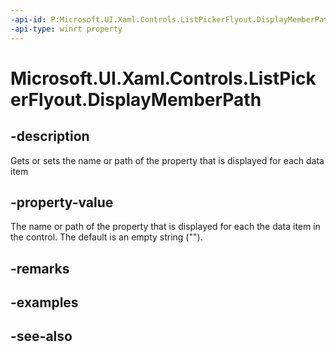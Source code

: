 ```yaml
---
-api-id: P:Microsoft.UI.Xaml.Controls.ListPickerFlyout.DisplayMemberPath
-api-type: winrt property
---
```


<!-- Property syntax
public string DisplayMemberPath { get;  set; }
-->

# Microsoft.UI.Xaml.Controls.ListPickerFlyout.DisplayMemberPath

## -description
Gets or sets the name or path of the property that is displayed for each data item

## -property-value
The name or path of the property that is displayed for each the data item in the control. The default is an empty string ("").

## -remarks

## -examples

## -see-also

